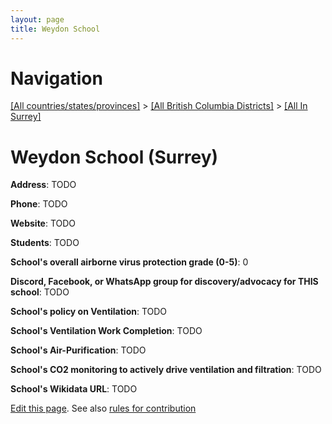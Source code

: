 ```yaml
---
layout: page
title: Weydon School
---
```

# Navigation

[[All countries/states/provinces]](../../..) > [[All British Columbia Districts]](../..) > [[All In Surrey]](..)

# Weydon School (Surrey)

**Address**: TODO

**Phone**: TODO

**Website**: TODO

**Students**: TODO

**School's overall airborne virus protection grade (0-5)**: 0

**Discord, Facebook, or WhatsApp group for discovery/advocacy for THIS school**: TODO

**School's policy on Ventilation**: TODO

**School's Ventilation Work Completion**: TODO

**School's Air-Purification**: TODO

**School's CO2 monitoring to actively drive ventilation and filtration**: TODO

**School's Wikidata URL**: TODO


[Edit this page](https://github.com/ventilate-schools/BC/edit/main/./Surrey/Weydon_School.md). See also [rules for contribution](../../../contribution-rules/)